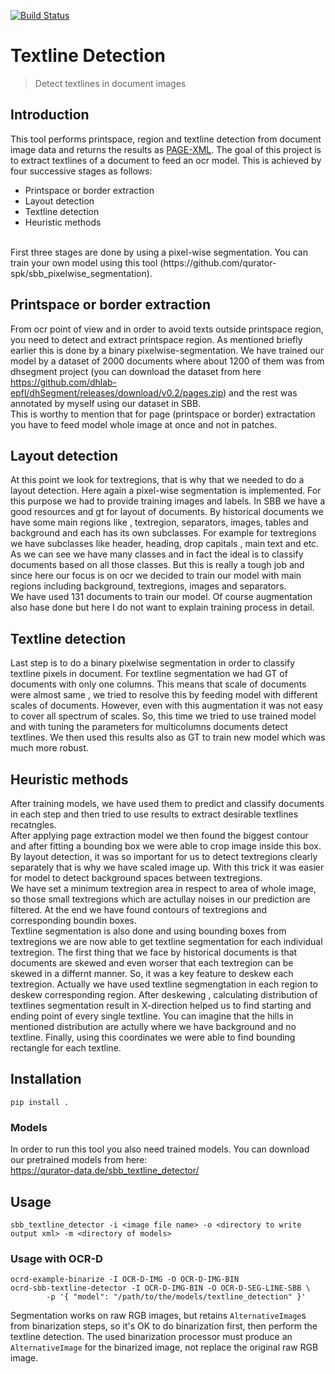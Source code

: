 [![Build Status](https://travis-ci.org/qurator-spk/sbb_textline_detection.svg?branch=master)](https://travis-ci.org/qurator-spk/sbb_textline_detection)

# Textline Detection
> Detect textlines in document images

## Introduction
This tool performs printspace, region and textline detection from document image
data and returns the results as [PAGE-XML](https://github.com/PRImA-Research-Lab/PAGE-XML).
The goal of this project is to extract textlines of a document to feed an ocr model. This is achieved by four successive stages as follows:
* Printspace or border extraction
* Layout detection
* Textline detection
* Heuristic methods
<br/>
First three stages are done by using a pixel-wise segmentation. You can train your own model using this tool (https://github.com/qurator-spk/sbb_pixelwise_segmentation).

## Printspace or border extraction
From ocr point of view and in order to avoid texts outside printspace region, you need to detect and extract printspace region. As mentioned briefly earlier this is done by a binary pixelwise-segmentation. We have trained our model by a dataset of 2000 documents where about 1200 of them was from dhsegment project (you can download the dataset from here https://github.com/dhlab-epfl/dhSegment/releases/download/v0.2/pages.zip) and the rest was annotated by myself using our dataset in SBB.<br/>
This is worthy to mention that for page (printspace or border) extractation you have to feed model whole image at once and not in patches.

## Layout detection
At this point we look for textregions, that is why that we needed to do a layout detection. Here again a pixel-wise segmentation is implemented. For this purpose we had to provide training images and labels. In SBB we have a good resources and gt for layout of documents. By historical documents we have some main regions like , textregion, separators, images, tables and background and each has its own subclasses. For example for textregions we have subclasses like header, heading, drop capitals , main text and etc. As we can see we have many classes and in fact the ideal is to classify documents based on all those classes. But this is really a tough job and since here our focus is on ocr we decided to train our model with main regions including background, textregions, images and separators. <br/>
We have used 131 documents to train our model. Of course augmentation also hase done but here I do not want to explain training process in detail.

## Textline detection
Last step is to do a binary pixelwise segmentation in order to classify textline pixels in document. For textline segmentation we had GT of documents with only one columns. This means that scale of documents were almost same , we tried to resolve this by feeding model with different scales of documents. However, even with this augmentation it was not easy to cover all spectrum of scales. So, this time we tried to use trained model and with tuning the parameters for multicolumns documents detect textlines. We then used this results also as GT to train new model which was much more robust. 

## Heuristic methods
After training models, we have used them to predict and classify documents in each step and then tried to use results to extract desirable textlines recatngles.<br/>
After applying page extraction model we then found the biggest contour and after fitting a bounding box we were able to crop image inside this box.<br/>
By layout detection, it was so important for us to detect textregions clearly separately that is why we have scaled image up. With this trick it was easier for model to detect background spaces between textregions. <br/>
We have set a minimum textregion area in respect to area of whole image, so those small textregions which are actullay noises in our prediction are filtered. At the end we have found contours of textregions  and corresponding boundin boxes. <br/>
Textline segmentation is also done and using bounding boxes from textregions we are now able to get textline segmentation for each individual textregion. The first thing that we face by historical documents is that documents are skewed and even worser that each textregion can be skewed in a differnt manner. So, it was a key feature to deskew each textregion. Actually we have used textline segmengtation in each region to deskew corresponding region. After deskewing , calculating distribution of textlines segmentation result in X-direction  helped us to find starting and ending point of every single textline. You can imagine that the hills in mentioned distribution are actully where we have background and no textline. Finally, using this coordinates we were able to find bounding rectangle for each textline.



## Installation
`pip install .`

### Models
In order to run this tool you also need trained models. You can download our pretrained models from here:   
https://qurator-data.de/sbb_textline_detector/

## Usage
`sbb_textline_detector -i <image file name> -o <directory to write output xml> -m <directory of models>`

### Usage with OCR-D
~~~
ocrd-example-binarize -I OCR-D-IMG -O OCR-D-IMG-BIN
ocrd-sbb-textline-detector -I OCR-D-IMG-BIN -O OCR-D-SEG-LINE-SBB \
        -p '{ "model": "/path/to/the/models/textline_detection" }'
~~~

Segmentation works on raw RGB images, but retains
`AlternativeImage`s from binarization steps, so it's OK to do
binarization first, then perform the textline detection. The used binarization
processor must produce an `AlternativeImage` for the binarized image, not
replace the original raw RGB image.
